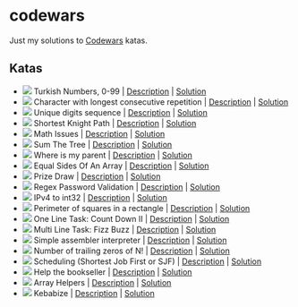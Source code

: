 # codewars
Just my solutions to [Codewars](https://www.codewars.com/users/pepellou) katas.

## Katas

- ![](https://img.shields.io/badge/level-7kyu-888888) Turkish Numbers, 0-99 | [Description](https://www.codewars.com/kata/5ebd53ea50d0680031190b96) | [Solution](turkish_numbers/solution.js)
- ![](https://img.shields.io/badge/level-6kyu-705521) Character with longest consecutive repetition | [Description](https://www.codewars.com/kata/586d6cefbcc21eed7a001155) | [Solution](character_with_longest_consecutive_repetition/solution.js)
- ![](https://img.shields.io/badge/level-5kyu-ac760d) Unique digits sequence | [Description](https://www.codewars.com/kata/599688d0e2800dda4e0001b0) | [Solution](unique_digits_sequence/solution.js)
- ![](https://img.shields.io/badge/level-4kyu-314f6b) Shortest Knight Path | [Description](https://www.codewars.com/kata/549ee8b47111a81214000941) | [Solution](shortest_knight_path/solution.js)
- ![](https://img.shields.io/badge/level-5kyu-ac760d) Math Issues | [Description](https://www.codewars.com/kata/5267faf57526ea542e0007fb) | [Solution](math_issues/solution.js)
- ![](https://img.shields.io/badge/level-6kyu-705521) Sum The Tree | [Description](https://www.codewars.com/kata/5800580f8f7ddaea13000025) | [Solution](sum_the_tree/solution.js)
- ![](https://img.shields.io/badge/level-6kyu-705521) Where is my parent | [Description](https://www.codewars.com/kata/58539230879867a8cd00011c) | [Solution](where_is_my_parent/solution.js)
- ![](https://img.shields.io/badge/level-6kyu-705521) Equal Sides Of An Array | [Description](https://www.codewars.com/kata/5679aa472b8f57fb8c000047) | [Solution](equal_sides_of_an_array/solution.js)
- ![](https://img.shields.io/badge/level-6kyu-705521) Prize Draw | [Description](https://www.codewars.com/kata/5616868c81a0f281e500005c) | [Solution](prize_draw/solution.js)
- ![](https://img.shields.io/badge/level-5kyu-ac760d) Regex Password Validation | [Description](https://www.codewars.com/kata/52e1476c8147a7547a000811) | [Solution](regex_password_validation/solution.js)
- ![](https://img.shields.io/badge/level-6kyu-705521) IPv4 to int32 | [Description](https://www.codewars.com/kata/52ea928a1ef5cfec800003ee) | [Solution](ipv4_to_int32/solution.js)
- ![](https://img.shields.io/badge/level-5kyu-ac760d) Perimeter of squares in a rectangle | [Description](https://www.codewars.com/kata/559a28007caad2ac4e000083) | [Solution](perimeter_squares_in_rectangle/solution.js)
- ![](https://img.shields.io/badge/level-5kyu-ac760d) One Line Task: Count Down II | [Description](https://www.codewars.com/kata/58f85908bc60c645d5000095) | [Solution](oneliner_countdown_2/solution.js)
- ![](https://img.shields.io/badge/level-5kyu-ac760d) Multi Line Task: Fizz Buzz | [Description](https://www.codewars.com/kata/593550e26d07549c5100004a) | [Solution](multiliner_fizz_buzz/solution.js)
- ![](https://img.shields.io/badge/level-5kyu-ac760d) Simple assembler interpreter | [Description](https://www.codewars.com/kata/58e24788e24ddee28e000053) | [Solution](simple_assembler_interpreter/solution.js)
- ![](https://img.shields.io/badge/level-5kyu-ac760d) Number of trailing zeros of N! | [Description](https://www.codewars.com/kata/52f787eb172a8b4ae1000a34) | [Solution](number_of_trailing_zeros_of_n_factorial/solution.js)
- ![](https://img.shields.io/badge/level-6kyu-705521) Scheduling (Shortest Job First or SJF) | [Description](https://www.codewars.com/kata/550cc572b9e7b563be00054f) | [Solution](scheduling_SJF/solution.js)
- ![](https://img.shields.io/badge/level-6kyu-705521) Help the bookseller | [Description](https://www.codewars.com/kata/54dc6f5a224c26032800005c) | [Solution](help_the_bookseller/solution.js)
- ![](https://img.shields.io/badge/level-6kyu-705521) Array Helpers | [Description](https://www.codewars.com/kata/525d50d2037b7acd6e000534) | [Solution](array_helpers/solution.js)
- ![](https://img.shields.io/badge/level-6kyu-705521) Kebabize | [Description](https://www.codewars.com/kata/57f8ff867a28db569e000c4a) | [Solution](kebabize/solution.js)
